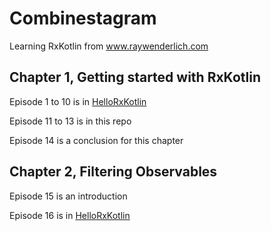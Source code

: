 # Combinestagram

Learning RxKotlin from www.raywenderlich.com

## Chapter 1, Getting started with RxKotlin

Episode 1 to 10 is in [HelloRxKotlin](https://github.com/AungThiha/HelloRxKotlin)

Episode 11 to 13 is in this repo

Episode 14 is a conclusion for this chapter

## Chapter 2, Filtering Observables

Episode 15 is an introduction

Episode 16 is in [HelloRxKotlin](https://github.com/AungThiha/HelloRxKotlin)
